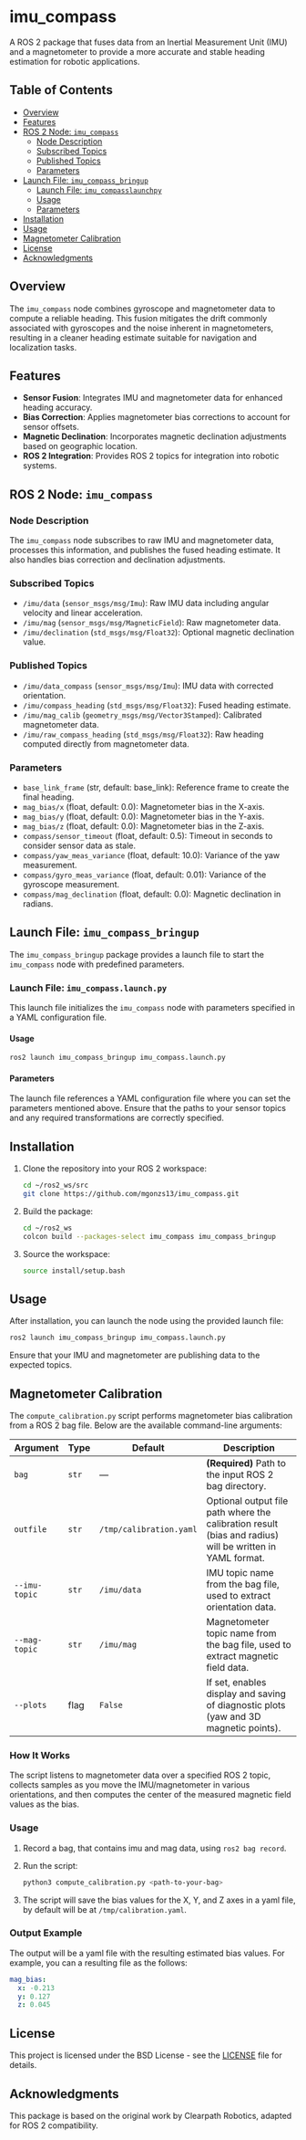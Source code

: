 # imu_compass

A ROS 2 package that fuses data from an Inertial Measurement Unit (IMU) and a magnetometer to provide a more accurate and stable heading estimation for robotic applications.

## Table of Contents

- [Overview](#overview)
- [Features](#features)
- [ROS 2 Node: `imu_compass`](#ros-2-node-imu_compass)
  - [Node Description](#node-description)
  - [Subscribed Topics](#subscribed-topics)
  - [Published Topics](#published-topics)
  - [Parameters](#parameters)
- [Launch File: `imu_compass_bringup`](#launch-file-imu_compass_bringup)
  - [Launch File: `imu_compasslaunchpy`](#launch-file-imu_compasslaunchpy)
  - [Usage](#usage)
  - [Parameters](#parameters-1)
- [Installation](#installation)
- [Usage](#usage-1)
- [Magnetometer Calibration](#magnetometer-calibration)
- [License](#license)
- [Acknowledgments](#acknowledgments)

## Overview

The `imu_compass` node combines gyroscope and magnetometer data to compute a reliable heading. This fusion mitigates the drift commonly associated with gyroscopes and the noise inherent in magnetometers, resulting in a cleaner heading estimate suitable for navigation and localization tasks.

## Features

- **Sensor Fusion**: Integrates IMU and magnetometer data for enhanced heading accuracy.
- **Bias Correction**: Applies magnetometer bias corrections to account for sensor offsets.
- **Magnetic Declination**: Incorporates magnetic declination adjustments based on geographic location.
- **ROS 2 Integration**: Provides ROS 2 topics for integration into robotic systems.

## ROS 2 Node: `imu_compass`

### Node Description

The `imu_compass` node subscribes to raw IMU and magnetometer data, processes this information, and publishes the fused heading estimate. It also handles bias correction and declination adjustments.

### Subscribed Topics

- `/imu/data` (`sensor_msgs/msg/Imu`): Raw IMU data including angular velocity and linear acceleration.
- `/imu/mag` (`sensor_msgs/msg/MagneticField`): Raw magnetometer data.
- `/imu/declination` (`std_msgs/msg/Float32`): Optional magnetic declination value.

### Published Topics

- `/imu/data_compass` (`sensor_msgs/msg/Imu`): IMU data with corrected orientation.
- `/imu/compass_heading` (`std_msgs/msg/Float32`): Fused heading estimate.
- `/imu/mag_calib` (`geometry_msgs/msg/Vector3Stamped`): Calibrated magnetometer data.
- `/imu/raw_compass_heading` (`std_msgs/msg/Float32`): Raw heading computed directly from magnetometer data.

### Parameters

- `base_link_frame` (str, default: base_link): Reference frame to create the final heading.
- `mag_bias/x` (float, default: 0.0): Magnetometer bias in the X-axis.
- `mag_bias/y` (float, default: 0.0): Magnetometer bias in the Y-axis.
- `mag_bias/z` (float, default: 0.0): Magnetometer bias in the Z-axis.
- `compass/sensor_timeout` (float, default: 0.5): Timeout in seconds to consider sensor data as stale.
- `compass/yaw_meas_variance` (float, default: 10.0): Variance of the yaw measurement.
- `compass/gyro_meas_variance` (float, default: 0.01): Variance of the gyroscope measurement.
- `compass/mag_declination` (float, default: 0.0): Magnetic declination in radians.

## Launch File: `imu_compass_bringup`

The `imu_compass_bringup` package provides a launch file to start the `imu_compass` node with predefined parameters.

### Launch File: `imu_compass.launch.py`

This launch file initializes the `imu_compass` node with parameters specified in a YAML configuration file.

#### Usage

```bash
ros2 launch imu_compass_bringup imu_compass.launch.py
```

#### Parameters

The launch file references a YAML configuration file where you can set the parameters mentioned above. Ensure that the paths to your sensor topics and any required transformations are correctly specified.

## Installation

1. Clone the repository into your ROS 2 workspace:

   ```bash
   cd ~/ros2_ws/src
   git clone https://github.com/mgonzs13/imu_compass.git
   ```

2. Build the package:

   ```bash
   cd ~/ros2_ws
   colcon build --packages-select imu_compass imu_compass_bringup
   ```

3. Source the workspace:

   ```bash
   source install/setup.bash
   ```

## Usage

After installation, you can launch the node using the provided launch file:

```bash
ros2 launch imu_compass_bringup imu_compass.launch.py
```

Ensure that your IMU and magnetometer are publishing data to the expected topics.

## Magnetometer Calibration

The `compute_calibration.py` script performs magnetometer bias calibration from a ROS 2 bag file. Below are the available command-line arguments:

| Argument      | Type  | Default                 | Description                                                                                              |
| ------------- | ----- | ----------------------- | -------------------------------------------------------------------------------------------------------- |
| `bag`         | `str` | —                       | **(Required)** Path to the input ROS 2 bag directory.                                                    |
| `outfile`     | `str` | `/tmp/calibration.yaml` | Optional output file path where the calibration result (bias and radius) will be written in YAML format. |
| `--imu-topic` | `str` | `/imu/data`             | IMU topic name from the bag file, used to extract orientation data.                                      |
| `--mag-topic` | `str` | `/imu/mag`              | Magnetometer topic name from the bag file, used to extract magnetic field data.                          |
| `--plots`     | flag  | `False`                 | If set, enables display and saving of diagnostic plots (yaw and 3D magnetic points).                     |

### How It Works

The script listens to magnetometer data over a specified ROS 2 topic, collects samples as you move the IMU/magnetometer in various orientations, and then computes the center of the measured magnetic field values as the bias.

### Usage

1. Record a bag, that contains imu and mag data, using `ros2 bag record`.
2. Run the script:

   ```bash
   python3 compute_calibration.py <path-to-your-bag>
   ```

3. The script will save the bias values for the X, Y, and Z axes in a yaml file, by default will be at `/tmp/calibration.yaml`.

### Output Example

The output will be a yaml file with the resulting estimated bias values. For example, you can a resulting file as the follows:

```yaml
mag_bias:
  x: -0.213
  y: 0.127
  z: 0.045
```

## License

This project is licensed under the BSD License - see the [LICENSE](LICENSE) file for details.

## Acknowledgments

This package is based on the original work by Clearpath Robotics, adapted for ROS 2 compatibility.

